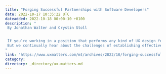 ```yaml
---
title: "Forging Successful Partnerships with Software Developers"
date: 2022-10-17 10:35:22 UTC
dateadded: 2022-10-18 00:00:10 +0100
description: "
 By Jonathan Walter and Crystin Stoll 


 If you’re working in a position that performs any kind of UX design function within a large-enterprise environment, it’s likely  you’ve found that some of the most important relationships you need to cultivate are with your software-development colleagues. After all, developers implement your UX design vision, developing running code that your valued users can use. These developers ultimately keep your company in business. That’s some serious power at their fingertips. 
 But we continually hear about the challenges of establishing effective designer–developer collaborations. The Internet is full of such articles,  indicating a persistent gap. However, UX designers have written most of those articles rather than developers. Why is this? What do developers think about this? What insights could they provide that we, as UX designers, could take back to our teams? Read More 
"
link: "https://www.uxmatters.com/mt/archives/2022/10/forging-successful-partnerships-with-software-developers.php"
category:
directory: _directory/ux-matters.md
---
```

